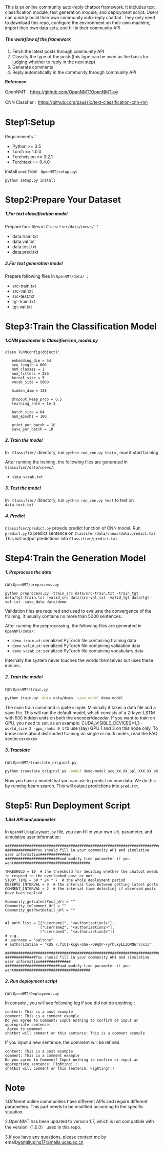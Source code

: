 This is an online community auto-reply chatbot framework. It includes text classification module, text generation module, and deployment script. Users can quickly build their own community auto-reply chatbot. They only need to download this repo, configure the environment on their own machine,  import their own data sets, and fill in their community API.
##### The workflow of the framework
1. Fetch the latest posts through community API
2. Classify the type of the posts(this type can be used as the basis for judging whether to reply in the next step)
3. Generate comments
4. Reply automatically in the community through community API

**Reference**

OpenNMT：https://github.com/OpenNMT/OpenNMT-py

CNN Classfier：https://github.com/gaussic/text-classification-cnn-rnn

# Step1:Setup

Requirements：

- Python >= 3.5
- Torch == 1.0.0
- Torchvision == 0.2.1
- Torchtext == 0.4.0

Install ``` onmt ``` from ```  OpenNMT/setup.py ```:
``` 
python setup.py install
 ```
# Step2:Prepare Your Dataset

##### 1.For text classification model

Prepare four files in ``` Classifier/data/cnews/ ``` ：
- data.train.txt
- data.val.txt
- data.test.txt
- data.pred.txt

##### 2.For text generation model

Prepare following files in ``` OpenNMT/data/ ``` ：
- src-train.txt
- src-val.txt
- src-test.txt
- tgt-train.txt
- tgt-val.txt

# Step3:Train the Classification Model

##### 1.CNN parameter in Classifier/cnn_model.py
 ```
class TCNNConfig(object):

    embedding_dim = 64  
    seq_length = 600  
    num_classes = 2  
    num_filters = 256  
    kernel_size = 5  
    vocab_size = 5000  

    hidden_dim = 128  

    dropout_keep_prob = 0.5  
    learning_rate = 1e-3  

    batch_size = 64  
    num_epochs = 100  

    print_per_batch = 10  
    save_per_batch = 10 
 ```

##### 2.  Train the model

In ``` Classifier/``` directory,  run ``` python run_cnn.py train ``` , now it start training

After running the training, the following files are generated in ```Classifier/data/cnews/```:

- `data.vocab.txt`

##### 3. Test the model

In ``` Classifier/``` directory, run ```python run_cnn.py test``` to test on ```data.test.txt```

##### 4. Predict

```Classifier/predict.py``` provide predict function of CNN model. Run ```predict.py``` to predict sentence on ```Classifer/data/cnews/data.predict.txt```. This will output predictions into ```Classifier/predict.txt```.

# Step4:Train the Generation Model

##### 1. Preprocess the data

run ```OpenNMT/preprocess.py```

```
python preprocess.py -train_src data/src-train.txt -train_tgt data/tgt-train.txt -valid_src data/src-val.txt -valid_tgt data/tgt-val.txt -save_data data/demo
```

Validation files are required and used to evaluate the convergence of the training. It usually contains no more than 5000 sentences.


After running the preprocessing, the following files are generated in ```OpenNMT/data/```:

* `demo.train.pt`: serialized PyTorch file containing training data
* `demo.valid.pt`: serialized PyTorch file containing validation data
* `demo.vocab.pt`: serialized PyTorch file containing vocabulary data


Internally the system never touches the words themselves but uses these indices.

##### 2. Train the model

run ```OpenNMT/train.py```

```bash
python train.py -data data/demo -save_model demo-model
```

The main train command is quite simple. Minimally it takes a data file and a save file.  This will run the default model, which consists of a 2-layer LSTM with 500 hidden units on both the encoder/decoder. If you want to train on GPU, you need to set, as an example: CUDA_VISIBLE_DEVICES=1,3 `-world_size 2 -gpu_ranks 0 1` to use (say) GPU 1 and 3 on this node only. To know more about distributed training on single or multi nodes, read the FAQ section:xxxxxxx

##### 3. Translate

run ```OpenNMT/translate_original.py```

```bash
python translate_original.py -model demo-model_acc_XX.XX_ppl_XXX.XX_eX.pt -src data/src-test.txt -output pred.txt -replace_unk -verbose
```
Now you have a model that you can use to predict on new data. We do this by running beam search. This will output predictions into `pred.txt`.

# Step5: Run Deployment Script

##### 1.Set  API and parameter

In ```OpenNMT/Deployment.py``` file, you can fill in your own Url, parameter, and simulative user information:
```
#################################################################################################
##############You should fill in your community API and simulative user information##############
#########################and modify time parameter if you want###################################

THRESHOLD = 10  # the threshold for deciding whether the chatbot needs to respond to the overlooked post or not 
STUDY_TIME = 60 * 24 * 7  # the whole deployment period 
OBSERVE_INTERVAL = 9  # the interval time between getting latest posts 
COMMENT_INTERVAL = 2  # the interval time detecting if observed posts have been replied 

Community_getLatestPost_Url = ""
Community_toComment_Url = ""
Community_getPostDetail_Url = ""


AI_auth_list = [["username1", "<authorization1>"],
                ["username2", "<authorization2>"],
                ["username3", "<authorization3>"]]
# e.g.
# username = "saltone"
# authorization = "XDS 7.fIC1Fkcg6-Qa6--o9qUP-FyrhLkyLLZOMN6r7Jxxx"

#################################################################################################
##############You should fill in your community API and simulative user information##############
#########################and modify time parameter if you want###################################
```
##### 2. Run deployment script

run ``` OpenNMT/Deployment.py ```

In console , you will see following log if you did not do anything :
```
content: This is a post example
comment: This is a comment example
Do you agree to Comment? Input nothing to confirm or input an appropriate sentence:
 Agree to comment
chatbot will comment on this sentence: This is a comment example
```
If you input a new sentence, the comment will be refined:
```
content: This is a post example
comment: This is a comment example
Do you agree to Comment? Input nothing to confirm or input an appropriate sentence: Fighting!!!
chatbot will comment on this sentence: Fighting!!!
```

# Note

1.Different online communities have different APIs and require different parameters. This part needs to be modified according to the specific situation.

2.OpenNMT has been updated to version 1.7, which is not compatible with the version（1.0.0） used in this repo.

3.If you have any questions, please contact me by email:wangliuping17@mails.ucas.ac.cn
